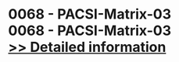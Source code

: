 # 0068 - PACSI-Matrix-03<br />0068 - PACSI-Matrix-03<br />[>> Detailed information](https://secure.shareit.com/shareit/product.html?productid=300951611&affiliateid=200057808)